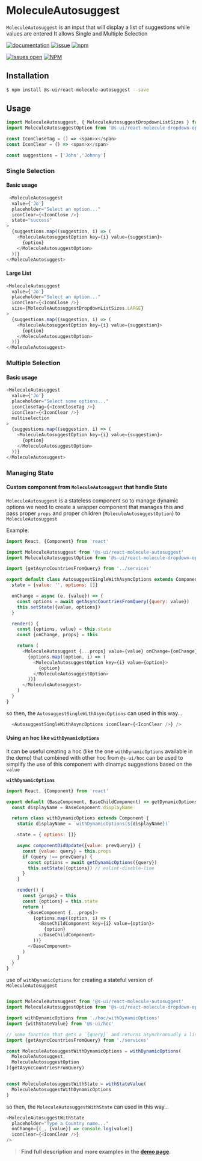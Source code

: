 # MoleculeAutosuggest

`MoleculeAutosuggest` is an input that will display a list of suggestions while values are entered
It allows Single and Multiple Selection

[![documentation](https://img.shields.io/badge/read%20the%20doc-black?logo=readthedocs)](https://sui-components.vercel.app/workbench/molecule/autosuggest/)
[![issue](https://img.shields.io/badge/report%20a%20bug-black?logo=openbugbounty&logoColor=red)](https://github.com/SUI-Components/sui-components/issues/new?&projects=4&template=bug-report.yml&assignees=&template=report-a-bug.yml&title=🪲+&labels=bug,component,molecule,autosuggest)
[![npm](https://img.shields.io/npm/dt/%40s-ui/react-molecule-autosuggest?logo=npm&labelColor=black)](https://www.npmjs.com/package/@s-ui/react-molecule-autosuggest)

[![Issues open](https://img.shields.io/github/issues-search/SUI-Components/sui-components?query=is%3Aopen%20label%3Acomponent%20label%3Aautosuggest&logo=openbugbounty&logoColor=red&label=issues%20open&color=red)](https://github.com/SUI-Components/sui-components/issues?q=is%3Aopen+label%3Acomponent+label%3Aautosuggest)
[![NPM](https://img.shields.io/npm/l/%40s-ui%2Freact-molecule-autosuggest)](https://github.com/SUI-Components/sui-components/blob/main/components/molecule/autosuggest/LICENSE.md)

## Installation

```sh
$ npm install @s-ui/react-molecule-autosuggest --save
```

## Usage

```js
import MoleculeAutosuggest, { MoleculeAutosuggestDropdownListSizes } from '@s-ui/react-molecule-autosuggest'
import MoleculeAutosuggestOption from '@s-ui/react-molecule-dropdown-option'

const IconCloseTag = () => <span>x</span>  
const IconClear = () => <span>x</span>  

const suggestions = ['John','Johnny']
```

### Single Selection

#### Basic usage
```js
 <MoleculeAutosuggest
  value={'Jo'}
  placeholder="Select an option..."
  iconClear={<IconClose />}
  state="success"
>
  {suggestions.map((suggestion, i) => (
    <MoleculeAutosuggestOption key={i} value={suggestion}>
      {option}
    </MoleculeAutosuggestOption>
  ))}
</MoleculeAutosuggest>
```

#### Large List
```js
<MoleculeAutosuggest
  value={'Jo'}
  placeholder="Select an option..."
  iconClear={<IconClose />}
  size={MoleculeAutosuggestDropdownListSizes.LARGE}
>
  {suggestions.map((suggestion, i) => (
    <MoleculeAutosuggestOption key={i} value={suggestion}>
      {option}
    </MoleculeAutosuggestOption>
  ))}
</MoleculeAutosuggest>
```

### Multiple Selection

#### Basic usage
```js
<MoleculeAutosuggest
  value={'Jo'}
  placeholder="Select some options..."
  iconCloseTag={<IconCloseTag />}
  iconClear={<IconClear />}
  multiselection
>
  {suggestions.map((suggestion, i) => (
    <MoleculeAutosuggestOption key={i} value={suggestion}>
      {option}
    </MoleculeAutosuggestOption>
  ))}
</MoleculeAutosuggest>
```

### Managing State

#### Custom component from `MoleculeAutosuggest` that handle State

`MoleculeAutosuggest` is a stateless component so to manage dynamic options we need to create a wrapper component that manages this and pass proper `props` and proper children (`MoleculeAutosuggestOption`) to `MoleculeAutosuggest`

Example:

```js
import React, {Component} from 'react'

import MoleculeAutosuggest from '@s-ui/react-molecule-autosuggest'
import MoleculeAutosuggestOption from '@s-ui/react-molecule-dropdown-option'

import {getAsyncCountriesFromQuery} from '../services'

export default class AutosuggestSingleWithAsyncOptions extends Component {
  state = {value: '', options: []}

  onChange = async (e, {value}) => {
    const options = await getAsyncCountriesFromQuery({query: value})
    this.setState({value, options})
  }

  render() {
    const {options, value} = this.state
    const {onChange, props} = this

    return (
      <MoleculeAutosuggest {...props} value={value} onChange={onChange}>
        {options.map((option, i) => (
          <MoleculeAutosuggestOption key={i} value={option}>
            {option}
          </MoleculeAutosuggestOption>
        ))}
      </MoleculeAutosuggest>
    )
  }
}

```

so then, the `AutosuggestSingleWithAsyncOptions` can used in this way...

```js
  <AutosuggestSingleWithAsyncOptions iconClear={<IconClear />} />
```

#### Using an hoc like `withDynamicOptions`

It can be useful creating a hoc (like the one `withDynamicOptions` available in the demo) that combined with other hoc from `@s-ui/hoc` can be used to simplify the use of this component with dinamyc suggestions based on the `value`

**`withDynamicOptions`**
```js
import React, {Component} from 'react'

export default (BaseComponent, BaseChildComponent) => getDynamicOptions => {
  const displayName = BaseComponent.displayName

  return class withDynamicOptions extends Component {
    static displayName = `withDynamicOptions(${displayName})`

    state = { options: []}

    async componentDidUpdate({value: prevQuery}) {
      const {value: query} = this.props
      if (query !== prevQuery) {
        const options = await getDynamicOptions({query})
        this.setState({options}) // eslint-disable-line
      }
    }

    render() {
      const {props} = this
      const {options} = this.state
      return (
        <BaseComponent {...props}>
          {options.map((option, i) => (
            <BaseChildComponent key={i} value={option}>
              {option}
            </BaseChildComponent>
          ))}
        </BaseComponent>
      )
    }
  }
}

```

use of `withDynamicOptions` for creating a stateful version of `MoleculeAutosuggest`
```js

import MoleculeAutosuggest from '@s-ui/react-molecule-autosuggest'
import MoleculeAutosuggestOption from '@s-ui/react-molecule-dropdown-option'

import withDynamicOptions from './hoc/withDynamicOptions'
import {withStateValue} from '@s-ui/hoc'

// some function that gets a `{query}` and returns asynchronoudly a list of values
import {getAsyncCountriesFromQuery} from './services'

const MoleculeAutosuggestWithDynamicOptions = withDynamicOptions(
  MoleculeAutosuggest,
  MoleculeAutosuggestOption
)(getAsyncCountriesFromQuery)


const MoleculeAutosuggestWithState = withStateValue(
  MoleculeAutosuggestWithDynamicOptions
)
```

so then, the `MoleculeAutosuggestWithState` can used in this way...

```js
<MoleculeAutosuggestWithState
  placeholder="Type a Country name..."
  onChange={(_, {value}) => console.log(value)}
  iconClear={<IconClear />}
/>
```





> **Find full description and more examples in the [demo page](https://sui-components.now.sh/workbench/molecule/autosuggest/demo).**